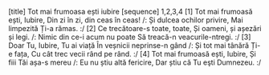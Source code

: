 [title] Tot mai frumoasa ești iubire
[sequence] 1,2,3,4
[1]
Tot mai frumoasă ești, Iubire,
Din zi în zi, din ceas în ceas!
/: Și dulcea ochilor privire,
Mai limpezită Ți-a rămas. :/
[2]
Ce trecătoare-s toate, toate,
Și oameni, și așezări și legi.
/: Nimic din ce-i acum nu poate
Să treacă-n veacurile-ntregi. :/
[3]
Doar Tu, Iubire, Tu ai viață
În veșnicii neprinse-n gând
/: Și tot mai tânără Ți-e fața,
Cu cât trec vecii rând pe rând. :/
[4]
Tot mai frumoasă ești, Iubire,
Și fiii Tăi așa-s mereu
/: Eu nu știu altă fericire,
Dar știu că Tu eşti Dumnezeu. :/

